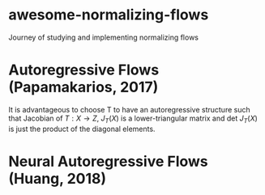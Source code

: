 # awesome-normalizing-flows
Journey of studying and implementing normalizing flows

# Autoregressive Flows (Papamakarios, 2017)
It is advantageous to choose T to have an autoregressive structure such that Jacobian of $T:X \rightarrow Z$, $J_T(X)$ is a lower-triangular matrix and det $J_T (X)$ is just the product of the diagonal elements.


# Neural Autoregressive Flows (Huang, 2018)

